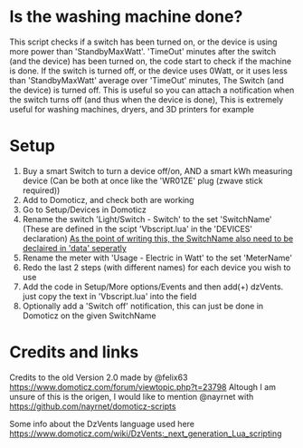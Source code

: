 # Is the washing machine done?
This script checks if a switch has been turned on, or the device is using more power than 'StandbyMaxWatt'.
'TimeOut' minutes after the switch (and the device) has been turned on, the code start to check if the machine is done.
If the switch is turned off, or the device uses 0Watt, or it uses less than 'StandbyMaxWatt' average over 'TimeOut' minutes, The Switch (and the device) is turned off.
This is useful so you can attach a notification when the switch turns off (and thus when the device is done), This is extremely useful for washing machines, dryers, and 3D printers for example

# Setup
1. Buy a smart Switch to turn a device off/on, AND a smart kWh measuring device (Can be both at once like the 'WR01ZE' plug (zwave stick required))
2. Add to Domoticz, and check both are working
3. Go to Setup/Devices in Domoticz
4. Rename the switch 'Light/Switch - Switch' to the set 'SwitchName' (These are defined in the scipt 'Vbscript.lua' in the 'DEVICES' declaration) <ins>As the point of writing this, the SwitchName also need to be declaired in 'data' seperatly</ins>
5. Rename the meter with 'Usage - Electric in Watt' to the set 'MeterName' 
6. Redo the last 2 steps (with different names) for each device you wish to use
7. Add the code in Setup/More options/Events and then add(+) dzVents. just copy the text in 'Vbscript.lua' into the field
8. Optionally add a 'Switch off' notification, this can just be done in Domoticz on the given SwitchName


# Credits and links
Credits to the old Version 2.0 made by @felix63 https://www.domoticz.com/forum/viewtopic.php?t=23798
Altough I am unsure of this is the origen, I would like to mention @nayrnet with https://github.com/nayrnet/domoticz-scripts

Some info about the DzVents language used here https://www.domoticz.com/wiki/DzVents:_next_generation_Lua_scripting
